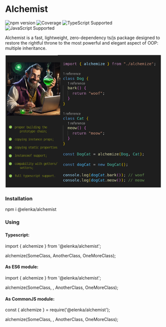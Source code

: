 # Alchemist

![npm version](https://img.shields.io/npm/v/alchemist)
![Coverage](https://img.shields.io/badge/Coverage-$$coverage$$-brightgreen)
![TypeScript Supported](https://img.shields.io/badge/TypeScript-%3E%3D4.0-blue)
![JavaScript Supported](https://img.shields.io/badge/JavaScript-ES6+-yellow)

Alchemist is a fast, lightweight, zero-dependency ts/js package designed to restore the rightful throne to the most powerful and elegant aspect of OOP: multiple inheritance.

<img src="docs/res/alchemist-730.png" alt="Alchemist Image" width="730">
<h3>Installation</h3>
npm i @elenka/alchemist
<h3>Using<h3>
<h4>Typescript:</h4>
import { alchemize } from '@elenka/alchemist';

alchemize(SomeClass, AnotherClass, OneMoreClass);

<h4>As ES6 module:</h4>
import { alchemize } from '@elenka/alchemist';

alchemize(SomeClass, , AnotherClass, OneMoreClass);

<h4>As CommonJS module:</h4>
const { alchemize } = require('@elenka/alchemist');

alchemize(SomeClass, , AnotherClass, OneMoreClass);
